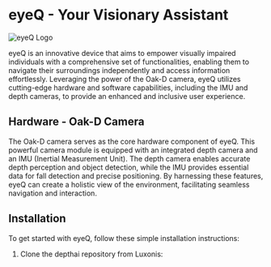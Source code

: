 # eyeQ - Your Visionary Assistant

![eyeQ Logo](eyeQ_logo.png)

eyeQ is an innovative device that aims to empower visually impaired individuals with a comprehensive set of functionalities, enabling them to navigate their surroundings independently and access information effortlessly. Leveraging the power of the Oak-D camera, eyeQ utilizes cutting-edge hardware and software capabilities, including the IMU and depth cameras, to provide an enhanced and inclusive user experience.

## Hardware - Oak-D Camera

The Oak-D camera serves as the core hardware component of eyeQ. This powerful camera module is equipped with an integrated depth camera and an IMU (Inertial Measurement Unit). The depth camera enables accurate depth perception and object detection, while the IMU provides essential data for fall detection and precise positioning. By harnessing these features, eyeQ can create a holistic view of the environment, facilitating seamless navigation and interaction.

## Installation

To get started with eyeQ, follow these simple installation instructions:

1. Clone the depthai repository from Luxonis:

